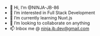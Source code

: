 - 👋 Hi, I’m @NINJA-JB-86
- 👀 I’m interested in Full Stack Development
- 🌱 I’m currently learning Nuxt.js
- 💞️ I’m looking to collaborate on anything
- 📫 Inbox me @ ninja.jb.dev@gmail.com

<!---
NINJA-JB-86/NINJA-JB-86 is a ✨ special ✨ repository because its `README.md` (this file) appears on your GitHub profile.
You can click the Preview link to take a look at your changes.
--->
